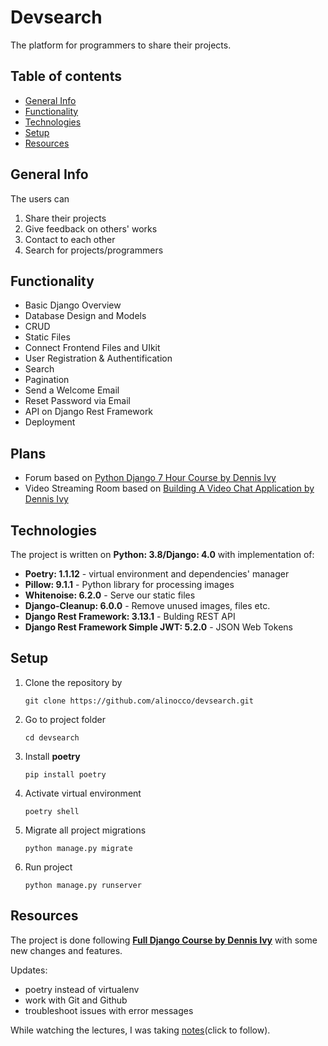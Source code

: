 # Devsearch

The platform for programmers to share their projects. 

## Table of contents
* [General Info](#general-info)
* [Functionality](#functionality)
* [Technologies](#technologies)
* [Setup](#setup)
* [Resources](#resources)

## General Info
The users can
1. Share their projects
2. Give feedback on others' works
3. Contact to each other
4. Search for projects/programmers
    
## Functionality
* Basic Django Overview
* Database Design and Models
* CRUD
* Static Files
* Connect Frontend Files and UIkit
* User Registration & Authentification
* Search
* Pagination
* Send a Welcome Email 
* Reset Password via Email
* API on Django Rest Framework
* Deployment

## Plans
* Forum based on [Python Django 7 Hour Course by Dennis Ivy](https://youtu.be/PtQiiknWUcI)
* Video Streaming Room based on [Building A Video Chat Application by Dennis Ivy](https://youtu.be/1cYKoSe3MN4)
    
## Technologies
The project is written on **Python: 3.8/Django: 4.0** with implementation of:
* **Poetry: 1.1.12** - virtual environment and dependencies' manager
* **Pillow: 9.1.1** - Python library for processing images
* **Whitenoise: 6.2.0** - Serve our static files
* **Django-Cleanup: 6.0.0** - Remove unused images, files etc.
* **Django Rest Framework: 3.13.1** - Bulding REST API
* **Django Rest Framework Simple JWT: 5.2.0** - JSON Web Tokens

## Setup
1. Clone the repository by
   ```
   git clone https://github.com/alinocco/devsearch.git
   ```
2. Go to project folder
   ```
   cd devsearch
   ```
3. Install **poetry**
   ```
   pip install poetry
   ```
4. Activate virtual environment
   ```
   poetry shell
   ```
5. Migrate all project migrations
   ```
   python manage.py migrate
   ```
6. Run project
   ```
   python manage.py runserver
   ```
   
## Resources
The project is done following [**Full Django Course by Dennis Ivy**](https://www.udemy.com/course/python-django-2021-complete-course/) with some new changes and features.

Updates:
* poetry instead of virtualenv
* work with Git and Github
* troubleshoot issues with error messages

While watching the lectures, I was taking [notes](https://docs.google.com/document/d/10IwWR-TRoy1c1zjYlUVPUaUgIQkxy2mqUJnwSmlAQ10/edit#)(click to follow).
